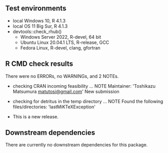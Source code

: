 ## Test environments

* local Windows 10, R 4.1.3
* local OS 11 Big Sur, R 4.1.3
* devtools::check_rhub()
    * Windows Server 2022, R-devel, 64 bit
    * Ubuntu Linux 20.04.1 LTS, R-release, GCC
    * Fedora Linux, R-devel, clang, gfortran

## R CMD check results

There were no ERRORs, no WARNINGs, and 2 NOTEs.

* checking CRAN incoming feasibility ... NOTE
  Maintainer: 'Toshikazu Matsumura <matutosi@gmail.com>'
  New submission
* checking for detritus in the temp directory ... NOTE
  Found the following files/directories:
    'lastMiKTeXException'

* This is a new release.

## Downstream dependencies

There are currently no downstream dependencies for this package.

